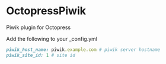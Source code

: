 OctopressPiwik
==============

Piwik plugin for Octopress

Add the following to your _config.yml

```ruby
piwik_host_name: piwik.example.com # piwik server hostname
piwik_site_id: 1 # site id
```